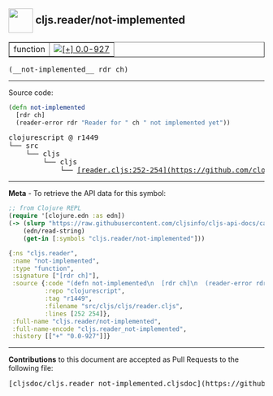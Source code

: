 ## <img width="48px" valign="middle" src="http://i.imgur.com/Hi20huC.png"> cljs.reader/not-implemented

 <table border="1">
<tr>

<td>function</td>
<td><a href="https://github.com/cljsinfo/cljs-api-docs/tree/0.0-927"><img valign="middle" alt="[+] 0.0-927" src="https://img.shields.io/badge/+-0.0--927-lightgrey.svg"></a> </td>
</tr>
</table>

 <samp>
(__not-implemented__ rdr ch)<br>
</samp>

---





Source code:

```clj
(defn not-implemented
  [rdr ch]
  (reader-error rdr "Reader for " ch " not implemented yet"))
```

 <pre>
clojurescript @ r1449
└── src
    └── cljs
        └── cljs
            └── <ins>[reader.cljs:252-254](https://github.com/clojure/clojurescript/blob/r1449/src/cljs/cljs/reader.cljs#L252-L254)</ins>
</pre>


---

__Meta__ - To retrieve the API data for this symbol:

```clj
;; from Clojure REPL
(require '[clojure.edn :as edn])
(-> (slurp "https://raw.githubusercontent.com/cljsinfo/cljs-api-docs/catalog/cljs-api.edn")
    (edn/read-string)
    (get-in [:symbols "cljs.reader/not-implemented"]))
```

```clj
{:ns "cljs.reader",
 :name "not-implemented",
 :type "function",
 :signature ["[rdr ch]"],
 :source {:code "(defn not-implemented\n  [rdr ch]\n  (reader-error rdr \"Reader for \" ch \" not implemented yet\"))",
          :repo "clojurescript",
          :tag "r1449",
          :filename "src/cljs/cljs/reader.cljs",
          :lines [252 254]},
 :full-name "cljs.reader/not-implemented",
 :full-name-encode "cljs.reader_not-implemented",
 :history [["+" "0.0-927"]]}

```

---

__Contributions__ to this document are accepted as Pull Requests to the following file:

 <pre>
[cljsdoc/cljs.reader_not-implemented.cljsdoc](https://github.com/cljsinfo/cljs-api-docs/blob/master/cljsdoc/cljs.reader_not-implemented.cljsdoc)
</pre>

